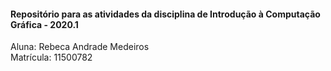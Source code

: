 #### Repositório para as atividades da disciplina de Introdução à Computação Gráfica - 2020.1 <br />

Aluna: Rebeca Andrade Medeiros <br />
Matrícula: 11500782
